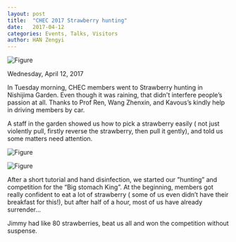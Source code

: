 ```yaml
---
layout: post
title:  "CHEC 2017 Strawberry hunting"
date:   2017-04-12
categories: Events, Talks, Visitors
author: HAN Zengyi
---
```





![Figure](https://farm3.staticflickr.com/2844/34001736976_11f4171906_c.jpg)

Wednesday, April 12, 2017

In Tuesday morning, CHEC members went to Strawberry hunting in Nishijima Garden. Even though it was raining, that didn't interfere people’s passion at all. Thanks to Prof Ren, Wang Zhenxin, and Kavous’s kindly help in driving members by car.

A staff in the garden showed us how to pick a strawberry easily ( not just violently pull, firstly reverse the strawberry, then pull it gently), and told us some matters need attention.

![Figure](https://farm3.staticflickr.com/2823/34001737236_4ed39394a8_c.jpg)

![Figure](https://farm3.staticflickr.com/2885/34001737196_54dd97b77c_c.jpg)

After a short tutorial and hand disinfection, we started our ”hunting” and competition for the “Big stomach King”. At the beginning, members got really confident to eat a lot of strawberry ( some of us even didn’t have their breakfast for this!), but after half of a hour, most of us have already surrender…

Jimmy had like 80 strawberries, beat us all and won the competition without suspense.

